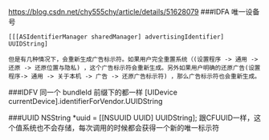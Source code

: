 https://blog.csdn.net/chy555chy/article/details/51628079
###IDFA 唯一设备号

	[[[ASIdentifierManager sharedManager] advertisingIdentifier] UUIDString]
	
	
`但是有几种情况下，会重新生成广告标示符。如果用户完全重置系统（(设置程序 -> 通用 -> 还原 -> 还原位置与隐私) ，这个广告标示符会重新生成。另外如果用户明确的还原广告(设置程序-> 通用 -> 关于本机 -> 广告 -> 还原广告标示符) ，那么广告标示符也会重新生成。`

###IDFV 同一个 bundleId 前缀下的都一样
	[UIDevice currentDevice].identifierForVendor.UUIDString



###UUID 
	NSString *uuid = [[NSUUID UUID] UUIDString];
	跟CFUUID一样，这个值系统也不会存储，每次调用的时候都会获得一个新的唯一标示符


